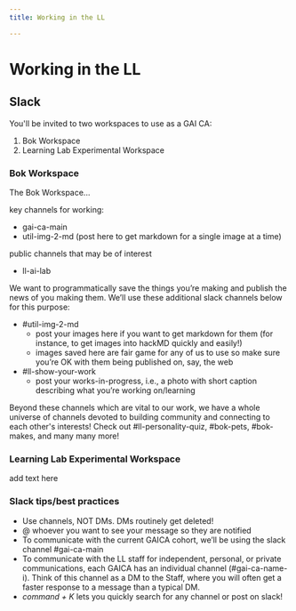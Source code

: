 ```yaml
---
title: Working in the LL

---
```


# Working in the LL

## Slack
You'll be invited to two workspaces to use as a GAI CA:
1. Bok Workspace
2. Learning Lab Experimental Workspace

### Bok Workspace
The Bok Workspace...

key channels for working:
* gai-ca-main
* util-img-2-md (post here to get markdown for a single image at a time)
 
public channels that may be of interest
* ll-ai-lab

We want to programmatically save the things you’re making and publish the news of you making them. We’ll use these additional slack channels below for this purpose:
- #util-img-2-md
    - post your images here if you want to get markdown for them (for instance, to get images into hackMD quickly and easily!)
    - images saved here are fair game for any of us to use so make sure you’re OK with them being published on, say, the web
- #ll-show-your-work
    - post your works-in-progress, i.e., a photo with short caption describing what you’re working on/learning 

Beyond these channels which are vital to our work, we have a whole universe of channels devoted to building community and connecting to each other's interests! Check out #ll-personality-quiz, #bok-pets, #bok-makes, and many many more!

### Learning Lab Experimental Workspace
add text here
### Slack tips/best practices
- Use channels, NOT DMs. DMs routinely get deleted!
- @ whoever you want to see your message so they are notified
- To communicate with the current GAICA cohort, we’ll be using the slack channel #gai-ca-main
- To communicate with the LL staff for independent, personal, or private communications, each GAICA has an individual channel (#gai-ca-name-i). Think of this channel as a DM to the Staff, where you will often get a faster response to a message than a typical DM.
- *command + K* lets you quickly search for any channel or post on slack!


